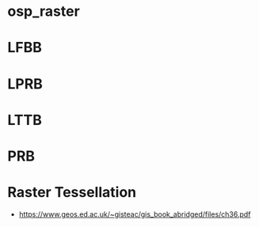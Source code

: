 # osp_raster


# LFBB

# LPRB

# LTTB

# PRB


# Raster Tessellation
- https://www.geos.ed.ac.uk/~gisteac/gis_book_abridged/files/ch36.pdf